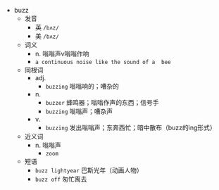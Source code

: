 - buzz
  - 发音
    - 英 `/bʌz/`
    - 美 `/bʌz/`
  - 词义
    - n. 嗡嗡声v嗡嗡作响
    - `a continuous noise like the sound of a  bee `
  - 同根词
    - adj.
      - `buzzing` 嗡嗡响的；嘈杂的
    - n.
      - `buzzer` 蜂鸣器；嗡嗡作声的东西；信号手
      - `buzzing` 嗡嗡声；嘈杂声
    - v.
      - `buzzing` 发出嗡嗡声；东奔西忙；暗中散布（buzz的ing形式）
  - 近义词
    - n. 嗡嗡声
      - `zoom`
  - 短语
    - `buzz lightyear` 巴斯光年（动画人物） 
    - `buzz off` 匆忙离去 
